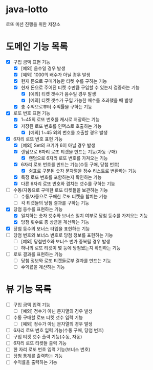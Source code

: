 # java-lotto
로또 미션 진행을 위한 저장소

# 도메인 기능 목록
- [X] 구입 금액 표현 기능
    - [X] [예외] 음수일 경우 발생
    - [X] [예외] 1000의 배수가 아닐 경우 발생
    - [X] 현재 돈으로 구매가능한 티켓 수를 구하는 기능
    - [X] 현재 돈으로 주어진 티켓 수만큼 구입할 수 있는지 검증하는 기능
        - [X] [예외] 티켓 갯수가 음수일 경우 발생
        - [X] [예외] 티켓 갯수가 구입 가능한 매수를 초과했을 때 발생
    - [X] 총 수익으로부터 수익률을 구하는 기능
- [X] 로또 번호 표현 기능
    - [X] 1~45의 로또 번호를 캐시로 저장하는 기능
    - [X] 저장된 로또 번호를 인덱스로 호출하는 기능
        - [X] [예외] 1~45 외의 번호를 호출할 경우 발생
- [X] 6자리 로또 번호 표현 기능
    - [X] [예외] Set의 크기가 6이 아닐 경우 발생
    - [X] 랜덤으로 6자리 로또 티켓을 만드는 기능(자동 구매)
        - [X] 랜덤으로 6자리 로또 번호를 가져오는 기능
    - [X] 6자리 로또 번호를 만드는 기능(수동 구매, 당첨 번호)
        - [X] 쉼표로 구분된 숫자 문자열을 정수 리스트로 변환하는 기능
    - [X] 특정 로또 번호를 포함하는지 확인하는 기능
    - [X] 다른 6자리 로또 번호와 겹치는 갯수를 구하는 기능
- [ ] 수동/자동으로 구매한 로또 티켓들을 보관하는 기능
    - [ ] 수동/자동으로 구매한 로또 티켓을 합치는 기능
    - [ ] 각 티켓들의 당첨 결과를 구하는 기능
- [X] 당첨 등수를 표현하는 기능
    - [X] 일치하는 숫자 갯수와 보너스 일치 여부로 당첨 등수를 가져오는 기능
    - [X] 당첨 횟수로 총 상금을 계산하는 기능
- [X] 당첨 등수의 보너스 타입을 표현하는 기능
- [ ] 당첨 번호와 보너스 번호로 당첨 정보를 표현하는 기능
    - [ ] [예외] 당첨번호와 보너스 번가 중복될 경우 발생
    - [ ] 하나의 로또 티켓이 몇 등에 당첨됐는지 확인하는 기능
- [ ] 로또 결과를 표현하는 기능
    - [ ] 당첨 정보와 로또 티켓들로부 결과를 만드는 기능
    - [ ] 수익률을 계산하는 기능

# 뷰 기능 목록
- [ ] 구입 금액 입력 기능
    - [ ] [예외] 정수가 아닌 문자열의 경우 발생
- [ ] 수동 구매할 로또 티켓 갯수 입력 기능
    - [ ] [예외] 정수가 아닌 문자열의 경우 발생
- [ ] 6자리 로또 번호 입력 기능(수동 구매, 당첨 번호)
- [ ] 구입 티켓 갯수 출력 기능(수동, 자동)
- [ ] 6자리 로또 티켓들 출력 기능
- [ ] 한 자리 로또 번호 입력 기능(보너스 번호)
- [ ] 당첨 통계를 출력하는 기능
- [ ] 수익률을 출력하는 기능
